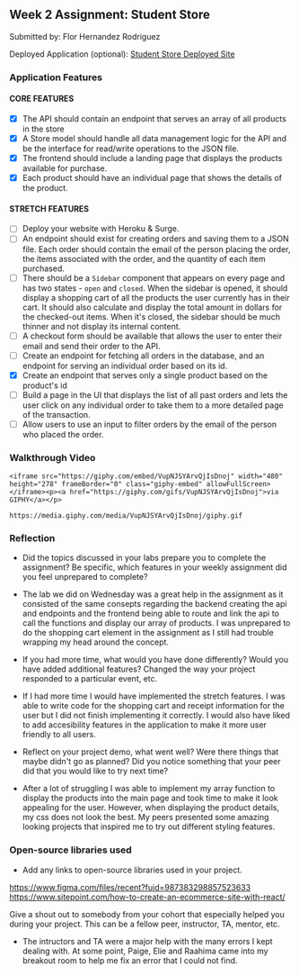 ## Week 2 Assignment: Student Store

Submitted by: Flor Hernandez Rodriguez

Deployed Application (optional): [Student Store Deployed Site](ADD_LINK_HERE)

### Application Features

#### CORE FEATURES

- [x] The API should contain an endpoint that serves an array of all products in the store
- [x] A Store model should handle all data management logic for the API and be the interface for read/write operations to the JSON file.
- [x] The frontend should include a landing page that displays the products available for purchase.
- [x] Each product should have an individual page that shows the details of the product.

#### STRETCH FEATURES

- [ ] Deploy your website with Heroku & Surge. 
- [ ] An endpoint should exist for creating orders and saving them to a JSON file. Each order should contain the email of the person placing the order, the items associated with the order, and the quantity of each item purchased.
- [ ] There should be a `Sidebar` component that appears on every page and has two states - `open` and `closed`. When the sidebar is opened, it should display a shopping cart of all the products the user currently has in their cart. It should also calculate and display the total amount in dollars for the checked-out items. When it's closed, the sidebar should be much thinner and not display its internal content.
- [ ] A checkout form should be available that allows the user to enter their email and send their order to the API.
- [ ] Create an endpoint for fetching all orders in the database, and an endpoint for serving an individual order based on its id.
- [x] Create an endpoint that serves only a single product based on the product's id
- [ ] Build a page in the UI that displays the list of all past orders and lets the user click on any individual order to take them to a more detailed page of the transaction.
- [ ] Allow users to use an input to filter orders by the email of the person who placed the order.

### Walkthrough Video

`<iframe src="https://giphy.com/embed/VupNJSYArvQjIsDnoj" width="480" height="278" frameBorder="0" class="giphy-embed" allowFullScreen></iframe><p><a href="https://giphy.com/gifs/VupNJSYArvQjIsDnoj">via GIPHY</a></p>`

`https://media.giphy.com/media/VupNJSYArvQjIsDnoj/giphy.gif`


### Reflection

* Did the topics discussed in your labs prepare you to complete the assignment? Be specific, which features in your weekly assignment did you feel unprepared to complete?

- The lab we did on Wednesday was a great help in the assignment as it consisted of the same consepts regarding the backend creating the api and endpoints and the frontend being able to route and link the api to call the functions and display our array of products. I was unprepared to do the shopping cart element in the assignment as I still had trouble wrapping my head around the concept. 

* If you had more time, what would you have done differently? Would you have added additional features? Changed the way your project responded to a particular event, etc.
  
- If I had more time I would have implemented the stretch features. I was able to write code for the shopping cart and receipt information for the user but I did not finish implementing it correctly. I would also have liked to add accesibility features in the application to make it more user friendly to all users. 

* Reflect on your project demo, what went well? Were there things that maybe didn't go as planned? Did you notice something that your peer did that you would like to try next time?

- After a lot of struggling I was able to implement my array function to display the products into the main page and took time to make it look appealing for the user. However, when displaying the product details, my css does not look the best. My peers presented some amazing looking projects that inspired me to try out different styling features. 

### Open-source libraries used

- Add any links to open-source libraries used in your project.

https://www.figma.com/files/recent?fuid=987383298857523633
https://www.sitepoint.com/how-to-create-an-ecommerce-site-with-react/


Give a shout out to somebody from your cohort that especially helped you during your project. This can be a fellow peer, instructor, TA, mentor, etc.
- The intructors and TA were a major help with the many errors I kept dealing with. At some point, Paige, Elie and Raahima came into my breakout room to help me fix an error that I could not find. 
